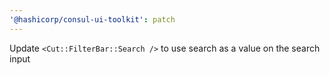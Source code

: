 ```yaml
---
'@hashicorp/consul-ui-toolkit': patch
---
```


Update `<Cut::FilterBar::Search />` to use search as a value on the search input
